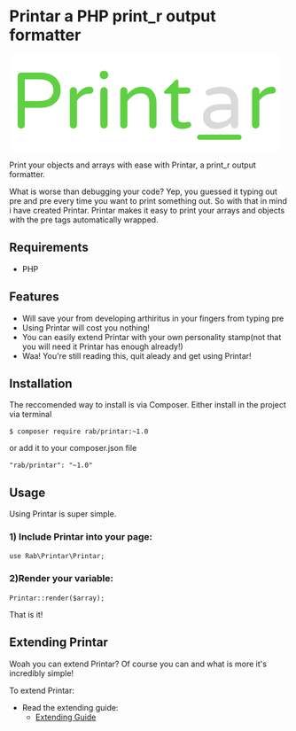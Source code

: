 # Printar a PHP print_r output formatter

![Image](files/graphics/bitmap-logo-large.png?raw=true)

Print your objects and arrays with ease with Printar, a print_r output formatter.

What is worse than debugging your code? Yep, you guessed it typing out pre and pre every time you want to print something out. So with that in mind i have created Printar. Printar makes it easy to print your arrays and objects with the pre tags automatically wrapped.

## Requirements

* PHP

## Features

* Will save your from developing arthiritus in your fingers from typing pre
* Using Printar will cost you nothing!
* You can easily extend Printar with your own personality stamp(not that you will need it Printar has enough already!)
* Waa! You're still reading this, quit aleady and get using Printar!

## Installation

The reccomended way to install is via Composer.
Either install in the project via terminal
```
$ composer require rab/printar:~1.0
```

or add it to your composer.json file
```
"rab/printar": "~1.0"
```

## Usage

Using Printar is super simple.

### 1) Include Printar into your page:
```
use Rab\Printar\Printar;
```

### 2)Render your variable:
```
Printar::render($array);
```

That is it!

## Extending Printar

Woah you can extend Printar? Of course you can and what is more it's incredibly simple!

To extend Printar:

* Read the extending guide:
    * [Extending Guide](documents/extending.md)



